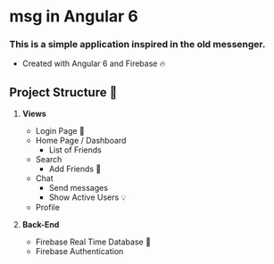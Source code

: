 # msg in Angular 6

### This is a simple application inspired in the old messenger.

- Created with Angular 6 and Firebase 🔥

## Project Structure 🏯

1. **Views**
    - Login Page 👥
    - Home Page / Dashboard
        - List of Friends
    - Search
        - Add Friends 🙋‍
    - Chat
        - Send messages
        - Show Active Users 💡
    - Profile


2. **Back-End**
    - Firebase Real Time Database 📖
    - Firebase Authentication

